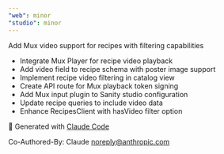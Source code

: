 ```yaml
---
"web": minor
"studio": minor
---
```


Add Mux video support for recipes with filtering capabilities

- Integrate Mux Player for recipe video playback
- Add video field to recipe schema with poster image support
- Implement recipe video filtering in catalog view
- Create API route for Mux playback token signing
- Add Mux input plugin to Sanity studio configuration
- Update recipe queries to include video data
- Enhance RecipesClient with hasVideo filter option

🤖 Generated with [Claude Code](https://claude.com/claude-code)

Co-Authored-By: Claude <noreply@anthropic.com>
